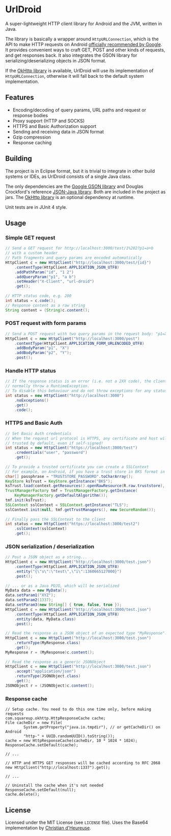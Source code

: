 UrlDroid
========

A super-lightweight HTTP client library for Android and the JVM, written in Java.

The library is basically a wrapper around `HttpURLConnection`, which is the API to make HTTP requests on
Android [officially recommended by Google](http://android-developers.blogspot.com/2011/09/androids-http-clients.html).
It provides convenient ways to craft GET, POST and other kinds of requests, and get responses back. It also integrates the GSON library for serializing/deserializing objects in JSON format.

If the [OkHttp library](http://square.github.io/okhttp) is available, UrlDroid will use its implementation of `HttpURLConnection`, otherwise it will fall back to the default system implementation.


## Features

- Encoding/decoding of query params, URL paths and request or response bodies
- Proxy support (HTTP and SOCKS)
- HTTPS and Basic Authorization support
- Sending and receiving data in JSON format
- Gzip compression
- Response caching


## Building

The project is in Eclipse format, but it is trivial to integrate in other build systems or IDEs, as UrlDroid consists of a single Java class.

The only dependencies are the [Google GSON library](https://code.google.com/p/google-gson/) and Douglas Crockford's reference [JSON-Java library](https://github.com/douglascrockford/JSON-java). Both are included in the project as jars. The [OkHttp library](http://square.github.io/okhttp) is an optional dependency at runtime.

Unit tests are in JUnit 4 style.


## Usage

### Simple GET request

```java
// Send a GET request for http://localhost:3000/test/1%202?p1=a+b
// with a custom header
// Path fragments and query params are encoded automatically
HttpClient c = new HttpClient("http://localhost:3000/test/{id}")
    .contentType(HttpClient.APPLICATION_JSON_UTF8)
    .addPathParam("id", "1 2")
    .addQueryParam("p1", "a b")
    .setHeader("X-Client", "url-droid")
    .get();
 
// HTTP status code, e.g. 200
int status = c.code();
// Response content as a raw string
String content = (String)c.content();
```

### POST request with form params

```java
// Send a POST request with two query params in the request body: "p1=X&p2=Y"
HttpClient c = new HttpClient("http://localhost:3000/post")
    .contentType(HttpClient.APPLICATION_FORM_URLENCODED_UTF8)
    .addBodyParam("p1", "X")
    .addBodyParam("p2", "Y");
    .post();
```

### Handle HTTP status

```java
// If the response status is an error (i.e. not a 2XX code), the client will
// normally throw a RuntimeException.
// To disable this behaviour and do not throw exceptions for any status, use noExceptions()
int status = new HttpClient("http://localhost:3000")
    .noExceptions()
    .get()
    .code();  
```
    
### HTTPS and Basic Auth
    
```java
// Set Basic Auth credentials
// When the request url protocol is HTTPS, any certificate and host will be
// trusted by default, even if self-signed!
int status = new HttpClient("https://localhost:3000/test")
    .credentials("user", "password")
    .get();
 
// To provide a trusted certificate you can create a SSLContext
// For example, on Android, if you have a trust store in BKS format in /raw/truststore.bks:
char[] passphrase = "TRUSTSTORE_PASSWORD".toCharArray();
KeyStore ksTrust = KeyStore.getInstance("BKS");
ksTrust.load(context.getResources().openRawResource(R.raw.truststore), passphrase);
TrustManagerFactory tmf = TrustManagerFactory.getInstance(
    KeyManagerFactory.getDefaultAlgorithm());
tmf.init(ksTrust);
SSLContext sslContext = SSLContext.getInstance("TLS");
sslContext.init(null, tmf.getTrustManagers(), new SecureRandom());
 
// Finally pass the SSLContext to the client
int status = new HttpClient("https://localhost:3000/test2")
    .sslContext(sslContext)
    .get();
```

### JSON serialization / deserialization

```java
// Post a JSON object as a string...
HttpClient c = new HttpClient("http://localhost:3000/test.json")
    .contentType(HttpClient.APPLICATION_JSON_UTF8)
    .entity("{\"s\":\"test\",\"i\":1360665127000}")
    .post();
 
// ... or as a Java POJO, which will be serialized
MyData data = new MyData();
data.setParam1("XYZ");
data.setParam2(1337);
data.setParam3(new String[] { true, false, true });
HttpClient c = new HttpClient("http://localhost:3000/test.json")
    .contentType(HttpClient.APPLICATION_JSON_UTF8)
    .entity(data, MyData.class)
    .post();
 
// Read the response as a JSON object of an expected type "MyResponse"...
HttpClient c = new HttpClient("http://localhost:3000/test.json")
    .returnType(MyResponse.class)
    .get();
MyResponse r = (MyResponse)c.content();
 
// Read the response as a generic JSONObject
HttpClient c = new HttpClient("http://localhost:3000/test.json")
    .accept("application/json")
    .returnType(JSONObject.class)
    .get();
JSONObject r = (JSONObject)c.content();
```        

### Response cache

```
// Setup cache. You need to do this one time only, before making requests
com.squareup.okhttp.HttpResponseCache cache;
File cacheDir = new File(
        System.getProperty("java.io.tmpdir"), // or getCacheDir() on Android
        "http-" + UUID.randomUUID().toString());
cache = new HttpResponseCache(cacheDir, 10 * 1024 * 1024);
ResponseCache.setDefault(cache);
 
// ...
 
// HTTP and HTTPS GET responses will be cached according to RFC 2068
new HttpClient("http://localhost:1337").get();
 
// ...
 
// Uninstall the cache when it's not needed
ResponseCache.setDefault(null);
cache.delete();
```


## License

Licensed under the MIT License (see `LICENSE` file). Uses the Base64 implementation by [Christian d'Heureuse](http://www.source-code.biz/base64coder/java/).
